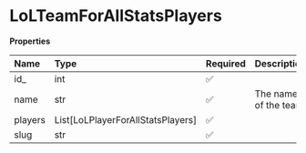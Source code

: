 # LoLTeamForAllStatsPlayers

**Properties**

| Name    | Type                              | Required | Description           |
| :------ | :-------------------------------- | :------- | :-------------------- |
| id\_    | int                               | ✅       |                       |
| name    | str                               | ✅       | The name of the team. |
| players | List[LoLPlayerForAllStatsPlayers] | ✅       |                       |
| slug    | str                               | ✅       |                       |

<!-- This file was generated by liblab | https://liblab.com/ -->
